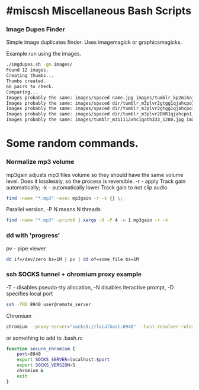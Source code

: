 #miscsh
Miscellaneous Bash Scripts
======

### Image Dupes Finder

Simple image duplicates finder. Uses imagemagick or graphicsmagicks.

Example run using the images.

```sh
./imgdupes.sh -gm images/
Found 12 images.
Creating thumbs...
Thumbs created.     
66 pairs to check.
Comparing...
Images probably the same: images/spaced name.jpg images/tumblr_kp2mi6ajzg1qzv5pwo1_500.jpg
Images probably the same: images/spaced dir/tumblr_m3plvr2gtgg1qjahcpo1_250.jpg images/spaced dir/tumblr_m3plvr2DHR1qjahcpo1_250.jpg
Images probably the same: images/spaced dir/tumblr_m3plvr2gtgg1qjahcpo1_250.jpg images/tumblr_m3plvr2DHR1qjahcpo1_250.jpg
Images probably the same: images/spaced dir/tumblr_m3plvr2DHR1qjahcpo1_250.jpg images/tumblr_m3plvr2DHR1qjahcpo1_250.jpg
Images probably the same: images/tumblr_m311112xhc1qath333_1280.jpg images/dir/tumblr_m3pua02xhc1qathi4o1_1280.jpg
```

Some random commands.
======

### Normalize mp3 volume

mp3gain adjusts mp3 files volume so they should have the same volume level. Does it losslessly, so the process is reversible.
-r - apply Track gain automatically; -k - automatically lower Track gain to not clip audio

```sh
find -name "*.mp3" -exec mp3gain -r -k {} \;
```
Parallel version, -P N means N threads
```sh
find -name "*.mp3" -print0 | xargs -0 -P 4 -n 1 mp3gain -r -k
```

### dd with 'progress'

pv - pipe viewer

```sh
dd if=/dev/zero bs=1M | pv | dd of=some_file bs=1M
```

### ssh SOCKS tunnel + chromium proxy example

-T - disables pseudo-tty allocation, -N disables iteractive prompt, -D specifies local port

```sh
ssh -TND 8940 user@remote_server
```

Chromium

```sh
chromium --proxy-server="socks5://localhost:8940" --host-resolver-rules="MAP * 0.0.0.0 , EXCLUDE localhost"
```
or something to add to .bash.rc
```sh
function secure_chromium {
    port=8940
    export SOCKS_SERVER=localhost:$port
    export SOCKS_VERSION=5
    chromium &
    exit
}
```
